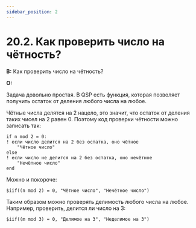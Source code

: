 ```yaml
---
sidebar_position: 2
---
```


# 20.2. Как проверить число на чётность?
<!-- [:faq_20_02] -->
**В:** Как проверить число на чётность?

**О:**

Задача довольно простая. В QSP есть функция, которая позволяет получить остаток от деления любого числа на любое.

Чётные числа делятся на 2 нацело, это значит, что остаток от деления таких чисел на 2 равен 0. Поэтому код проверки чётности можно записать так:
```qsp
if n mod 2 = 0:
! если число делится на 2 без остатка, оно чётное
    "Чётное число"
else
! если число не делится на 2 без остатка, оно нечётное
    "Нечётное число"
end
```
Можно и покороче:
```qsp
$iif((n mod 2) = 0, "Чётное число", "Нечётное число")
```
Таким образом можно проверять делимость любого числа на любое. Например, проверить, делится ли число на 3:
```qsp
$iif((m mod 3) = 0, "Делимое на 3", "Неделимое на 3")
```
